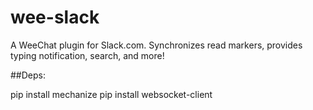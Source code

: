 wee-slack
=========

A WeeChat plugin for Slack.com. Synchronizes read markers, provides typing notification, search, and more!


##Deps:

pip install mechanize
pip install websocket-client
